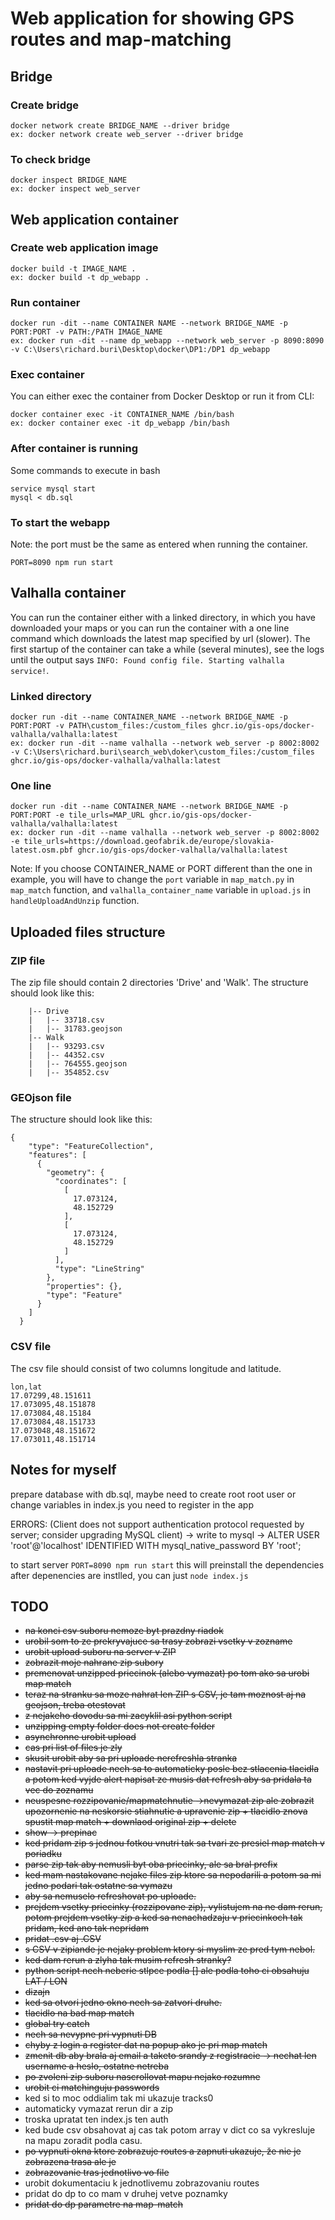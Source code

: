 # Web application for showing GPS routes and map-matching

## Bridge

### Create bridge

```
docker network create BRIDGE_NAME --driver bridge
ex: docker network create web_server --driver bridge
```

### To check bridge

```
docker inspect BRIDGE_NAME
ex: docker inspect web_server
```

## Web application container

### Create web application image

```
docker build -t IMAGE_NAME .
ex: docker build -t dp_webapp .
```

### Run container

```
docker run -dit --name CONTAINER NAME --network BRIDGE_NAME -p PORT:PORT -v PATH:/PATH IMAGE_NAME
ex: docker run -dit --name dp_webapp --network web_server -p 8090:8090 -v C:\Users\richard.buri\Desktop\docker\DP1:/DP1 dp_webapp
```

### Exec container

You can either exec the container from Docker Desktop or run it from CLI:

```
docker container exec -it CONTAINER_NAME /bin/bash
ex: docker container exec -it dp_webapp /bin/bash
```

### After container is running

Some commands to execute in bash

```
service mysql start
mysql < db.sql   
```

### To start the webapp

Note: the port must be the same as entered when running the container.

```
PORT=8090 npm run start
```

## Valhalla container

You can run the container either with a linked directory, in which you have downloaded your maps or you can run the container with a one line command which downloads the latest map specified by url (slower). The first startup of the container can take a while (several minutes), see the logs until the output says `INFO: Found config file. Starting valhalla service!`.

### Linked directory

```
docker run -dit --name CONTAINER_NAME --network BRIDGE_NAME -p PORT:PORT -v PATH\custom_files:/custom_files ghcr.io/gis-ops/docker-valhalla/valhalla:latest
ex: docker run -dit --name valhalla --network web_server -p 8002:8002 -v C:\Users\richard.buri\search_web\doker\custom_files:/custom_files ghcr.io/gis-ops/docker-valhalla/valhalla:latest
```

### One line

```
docker run -dit --name CONTAINER_NAME --network BRIDGE_NAME -p PORT:PORT -e tile_urls=MAP_URL ghcr.io/gis-ops/docker-valhalla/valhalla:latest
ex: docker run -dit --name valhalla --network web_server -p 8002:8002 -e tile_urls=https://download.geofabrik.de/europe/slovakia-latest.osm.pbf ghcr.io/gis-ops/docker-valhalla/valhalla:latest
```

Note: If you choose CONTAINER_NAME or PORT different than the one in example, you will have to change the `port` variable in `map_match.py` in `map_match` function, and `valhalla_container_name` variable in `upload.js` in `handleUploadAndUnzip` function.

## Uploaded files structure

### ZIP file

The zip file should contain 2 directories 'Drive' and 'Walk'. The structure should look like this:

        |-- Drive
        |   |-- 33718.csv
        |   |-- 31783.geojson
        |-- Walk
        |   |-- 93293.csv
        |   |-- 44352.csv
        |   |-- 764555.geojson
        |   |-- 354852.csv

### GEOjson file

The structure should look like this:

```
{
    "type": "FeatureCollection",
    "features": [
      {
        "geometry": {
          "coordinates": [
            [
              17.073124,
              48.152729
            ],
            [
              17.073124,
              48.152729
            ]
          ],
          "type": "LineString"
        },
        "properties": {},
        "type": "Feature"
      }
    ]
  }
```

### CSV file

The csv file should consist of two columns longitude and latitude.

    lon,lat
    17.07299,48.151611
    17.073095,48.151878
    17.073084,48.15184
    17.073084,48.151733
    17.073048,48.151672
    17.073011,48.151714



## Notes for myself

prepare database with db.sql, maybe need to create root root user or change variables in index.js
you need to register in the app

ERRORS:
(Client does not support authentication protocol requested by server; consider upgrading MySQL client) -> write to mysql -> ALTER USER 'root'@'localhost' IDENTIFIED WITH mysql_native_password BY 'root';

to start server `PORT=8090 npm run start` this will preinstall the dependencies
after depenencies are instlled, you can just `node index.js`

## TODO

- ~~na konci csv suboru nemoze byt prazdny riadok~~
- ~~urobil som to ze prekryvajuce sa trasy zobrazi vsetky v zozname~~
- ~~urobit upload suboru na server v ZIP~~
- ~~zobrazit moje nahrane zip subory~~
- ~~premenovat unzipped priecinok (alebo vymazat) po tom ako sa urobi map match~~
- ~~teraz na stranku sa moze nahrat len ZIP s CSV, je tam moznost aj na geojson, treba otestovat~~
- ~~z nejakeho dovodu sa mi zacyklil asi python script~~
- ~~unzipping empty folder does not create folder~~
- ~~asynchronne urobit upload~~
- ~~cas pri list of files je zly~~
- ~~skusit urobit aby sa pri uploade nerefreshla stranka~~
- ~~nastavit pri uploade nech sa to automaticky posle bez stlacenia tlacidla a potom ked vyjde alert napisat ze musis dat refresh aby sa pridala ta vec do zoznamu~~
- ~~neuspesne rozzipovanie/mapmatchnutie ->nevymazat zip ale zobrazit upozornenie na neskorsie stiahnutie a upravenie zip + tlacidlo znova spustit map match  + downlaod original zip + delete~~
- ~~show -> prepinac~~
- ~~ked pridam zip s jednou fotkou vnutri tak sa tvari ze presiel map match v poriadku~~
- ~~parse zip tak aby nemusli byt oba priecinky, ale sa bral prefix~~
- ~~ked mam nastakovane nejake files zip ktore sa nepodarili a potom sa mi jedno podari tak ostatne sa vymazu~~
- ~~aby sa nemuselo refreshovat po uploade.~~
- ~~prejdem vsetky priecinky (rozzipovane zip), vylistujem na ne dam rerun, potom prejdem vsetky zip a ked sa nenachadzaju v priecinkoch tak pridam, ked ano tak nepridam~~
- ~~pridat .csv aj .CSV~~
- ~~s CSV v zipiande je nejaky problem ktory si myslim ze pred tym nebol.~~
- ~~ked dam rerun a zlyha tak musim refresh stranky?~~
- ~~python script nech neberie stlpce podla [] ale podla toho ci obsahuju LAT / LON~~
- ~~dizajn~~
- ~~ked sa otvori jedno okno nech sa zatvori druhe.~~
- ~~tlacidlo na bad map match~~
- ~~global try catch~~
- ~~nech sa nevypne pri vypnuti DB~~
- ~~chyby z login a register dat na popup ako je pri map match~~
- ~~zmenit db aby brala aj email a taketo srandy z registracie -> nechat len username a heslo, ostatne netreba~~
- ~~po zvoleni zip suboru nascrollovat mapu nejako rozumne~~
- ~~urobit ci matchinguju passwords~~
- ked si to moc oddialim tak mi ukazuje tracks0
- automaticky vymazat rerun dir a zip
- troska upratat ten index.js ten auth
- ked bude csv obsahovat aj cas tak potom array v dict co sa vykresluje na mapu zoradit podla casu.
- ~~po vypnuti okna ktore zobrazuje routes a zapnuti ukazuje, že nie je zobrazena trasa ale je~~
- ~~zobrazovanie tras jednotlivo vo file~~
- urobit dokumentaciu k jednotlivemu zobrazovaniu routes
- pridat do dp to co mam v druhej vetve poznamky
- ~~pridat do dp parametre na map-match~~
